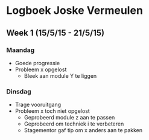 # Logboek **Joske Vermeulen**
<!--voorbeeld data volgt:-->
## Week 1 (15/5/15 - 21/5/15)
### Maandag
* Goede progressie
* Probleem x opgelost
  * Bleek aan module Y te liggen

### Dinsdag
* Trage vooruitgang
* Probleem x toch niet opgelost
  * Geprobeerd module z aan te passen
  * Geprobeerd om techniek i te verbeteren
  * Stagementor gaf tip om x anders aan te pakken
